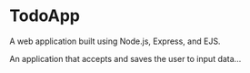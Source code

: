# TodoApp

A web application built using Node.js, Express, and EJS.

An application that accepts and saves the user to input data...
